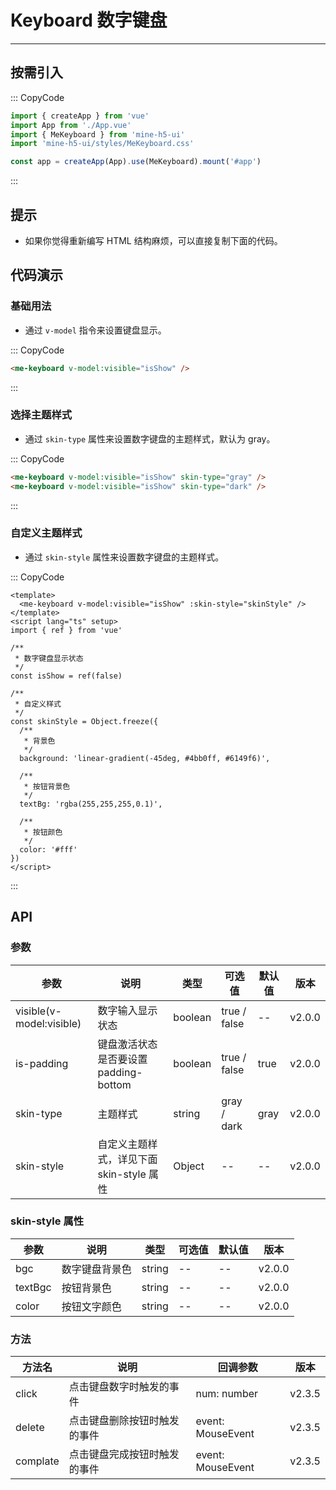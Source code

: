 # Keyboard 数字键盘

---

## 按需引入

::: CopyCode

```ts
import { createApp } from 'vue'
import App from './App.vue'
import { MeKeyboard } from 'mine-h5-ui'
import 'mine-h5-ui/styles/MeKeyboard.css'

const app = createApp(App).use(MeKeyboard).mount('#app')
```

:::

## 提示

- 如果你觉得重新编写 HTML 结构麻烦，可以直接复制下面的代码。

## 代码演示

### 基础用法

- 通过 `v-model` 指令来设置键盘显示。

::: CopyCode

```html
<me-keyboard v-model:visible="isShow" />
```

:::

### 选择主题样式

- 通过 `skin-type` 属性来设置数字键盘的主题样式，默认为 gray。

::: CopyCode

```html
<me-keyboard v-model:visible="isShow" skin-type="gray" />
<me-keyboard v-model:visible="isShow" skin-type="dark" />
```

:::

### 自定义主题样式

- 通过 `skin-style` 属性来设置数字键盘的主题样式。

::: CopyCode

```vue
<template>
  <me-keyboard v-model:visible="isShow" :skin-style="skinStyle" />
</template>
<script lang="ts" setup>
import { ref } from 'vue'

/**
 * 数字键盘显示状态
 */
const isShow = ref(false)

/**
 * 自定义样式
 */
const skinStyle = Object.freeze({
  /**
   * 背景色
   */
  background: 'linear-gradient(-45deg, #4bb0ff, #6149f6)',

  /**
   * 按钮背景色
   */
  textBg: 'rgba(255,255,255,0.1)',

  /**
   * 按钮颜色
   */
  color: '#fff'
})
</script>
```

:::

## API

### 参数

| 参数                     | 说明                                     | 类型    | 可选值       | 默认值 | 版本   |
| ------------------------ | ---------------------------------------- | ------- | ------------ | ------ | ------ |
| visible(v-model:visible) | 数字输入显示状态                         | boolean | true / false | --     | v2.0.0 |
| is-padding               | 键盘激活状态是否要设置 padding-bottom    | boolean | true / false | true   | v2.0.0 |
| skin-type                | 主题样式                                 | string  | gray / dark  | gray   | v2.0.0 |
| skin-style               | 自定义主题样式，详见下面 skin-style 属性 | Object  | --           | --     | v2.0.0 |

### skin-style 属性

| 参数    | 说明           | 类型   | 可选值 | 默认值 | 版本   |
| ------- | -------------- | ------ | ------ | ------ | ------ |
| bgc     | 数字键盘背景色 | string | --     | --     | v2.0.0 |
| textBgc | 按钮背景色     | string | --     | --     | v2.0.0 |
| color   | 按钮文字颜色   | string | --     | --     | v2.0.0 |

### 方法

| 方法名   | 说明                         | 回调参数          | 版本   |
| -------- | ---------------------------- | ----------------- | ------ |
| click    | 点击键盘数字时触发的事件     | num: number       | v2.3.5 |
| delete   | 点击键盘删除按钮时触发的事件 | event: MouseEvent | v2.3.5 |
| complate | 点击键盘完成按钮时触发的事件 | event: MouseEvent | v2.3.5 |
